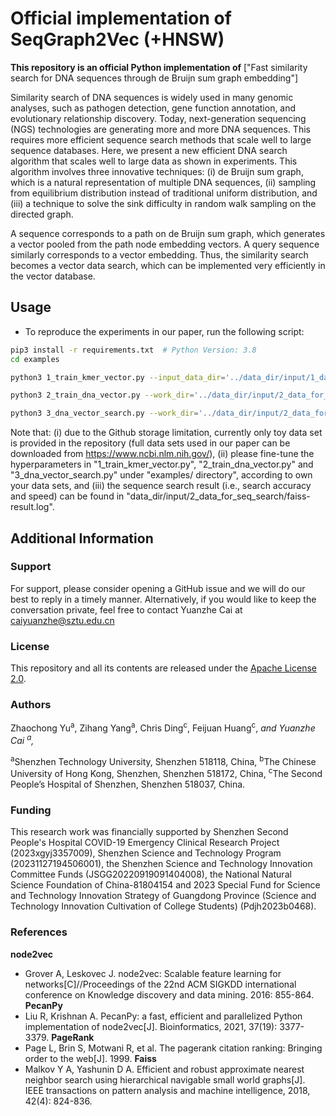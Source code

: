 # Official implementation of SeqGraph2Vec (+HNSW)

**This repository is an official Python implementation of**  ["Fast similarity search for DNA sequences through
de Bruijn sum graph embedding"]

Similarity search of DNA sequences is widely used in many genomic analyses, such as pathogen detection, gene function annotation, and evolutionary relationship discovery. Today, next-generation sequencing (NGS) technologies are generating more and more DNA sequences. This requires more efficient sequence search methods that scale well to large sequence databases. Here, we present a new efficient DNA search algorithm that scales well to large data as shown in experiments. This algorithm involves three innovative techniques:
(i) de Bruijn sum graph, which is a natural representation of multiple DNA sequences, (ii) sampling from equilibrium distribution instead of traditional uniform distribution, and (iii) a technique to solve the sink difficulty in random walk sampling on the directed graph. 

A sequence corresponds to a path on de Bruijn sum graph, which generates a vector pooled from the path node embedding vectors. A query sequence similarly corresponds to a vector embedding. Thus, the similarity search becomes a vector data search, which can be implemented very efficiently in the vector database.

## Usage
- To reproduce the experiments in our paper, run the following script:
```sh 
pip3 install -r requirements.txt  # Python Version: 3.8
cd examples 
```
```sh
python3 1_train_kmer_vector.py --input_data_dir='../data_dir/input/1_data_for_kmer_vector_training/small_data/' --path_to_kmer_embedding_file='../data_dir/input/1_data_for_kmer_vector_training/small_data/kmer-embedding.txt' --kmer_size=8 --dataprocess_workers=8 --seq_file_num_to_load=8 --pagerank_damping_factor=0.85 --p=1.0 --q=0.001 --damping_factor_for_teleportation=0.99 --num_walks=40 --walks_length=150 --kmer_vec_dimension=128 --skip_gram_workers=8
```
```sh
python3 2_train_dna_vector.py --work_dir='../data_dir/input/2_data_for_seq_search/' --kmer2vec_file='../data_dir/input/2_data_for_seq_search/kmer-embedding.txt' --kmer_size=8 --ref_segment_length=150 --query_segment_number=2
```
```sh
python3 3_dna_vector_search.py --work_dir='../data_dir/input/2_data_for_seq_search/' --vertex_connection=100 --ef_search=2000 --ef_construction=128
```

Note that: 
(i) due to the Github storage limitation, currently only toy data set is provided in the repository (full data sets used in our paper can be downloaded from https://www.ncbi.nlm.nih.gov/), (ii) please fine-tune the hyperparameters in "1_train_kmer_vector.py", "2_train_dna_vector.py" and "3_dna_vector_search.py" under "examples/ directory", according to own your data sets, and (iii) the sequence search result (i.e., search accuracy and speed) can be found in "data_dir/input/2_data_for_seq_search/faiss-result.log".

## Additional Information
### Support
For support, please consider opening a GitHub issue and we will do our best to reply in a timely manner.
Alternatively, if you would like to keep the conversation private, feel free to contact Yuanzhe Cai at caiyuanzhe@sztu.edu.cn

### License
This repository and all its contents are released under the [Apache License 2.0](https://www.apache.org/licenses/LICENSE-2.0).

### Authors
Zhaochong Yu<sup>a</sup>, Zihang Yang<sup>a</sup>, Chris Ding<sup>c</sup>, Feijuan Huang<sup>c</sup>,<sup>*</sup> and Yuanzhe Cai <sup>a</sup>,<sup>*</sup>

<sup>a</sup>Shenzhen Technology University, Shenzhen 518118, China, <sup>b</sup>The Chinese University of Hong Kong, Shenzhen, Shenzhen 518172, China, <sup>c</sup>The Second People’s Hospital of Shenzhen, Shenzhen 518037, China.

### Funding
This research work was financially supported by Shenzhen Second People's Hospital COVID-19 Emergency Clinical Research Project (2023xgyj3357009), Shenzhen Science and Technology Program (20231127194506001), the Shenzhen Science and Technology Innovation Committee Funds (JSGG20220919091404008), the National Natural Science Foundation of China-81804154 and 2023 Special Fund for Science and Technology Innovation Strategy of Guangdong Province (Science and Technology Innovation Cultivation of College Students) (Pdjh2023b0468).


### References
**node2vec**
* Grover A, Leskovec J. node2vec: Scalable feature learning for networks[C]//Proceedings of the 22nd ACM SIGKDD international conference on Knowledge discovery and data mining. 2016: 855-864.
**PecanPy**
* Liu R, Krishnan A. PecanPy: a fast, efficient and parallelized Python implementation of node2vec[J]. Bioinformatics, 2021, 37(19): 3377-3379.
**PageRank**
* Page L, Brin S, Motwani R, et al. The pagerank citation ranking: Bringing order to the web[J]. 1999.
**Faiss**
* Malkov Y A, Yashunin D A. Efficient and robust approximate nearest neighbor search using hierarchical navigable small world graphs[J]. IEEE transactions on pattern analysis and machine intelligence, 2018, 42(4): 824-836.
